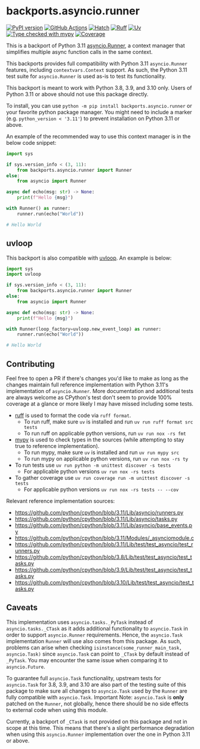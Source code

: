# backports.asyncio.runner

[![PyPI version][project-badge]](https://pypi.org/project/backports.asyncio.runner)
[![GitHub Actions][github-actions-badge]](https://github.com/samypr100/backports.asyncio.runner/actions/workflows/main.yml)
[![Hatch][hatch-badge]](https://github.com/pypa/hatch)
[![Ruff][ruff-badge]](https://github.com/astral-sh/ruff)
[![Uv][uv-badge]](https://github.com/astral-sh/uv)
[![Type checked with mypy][mypy-badge]](https://mypy-lang.org)
[![Coverage][coverage-badge]](https://coverage.readthedocs.io)

[project-badge]: https://badge.fury.io/py/backports.asyncio.runner.svg
[github-actions-badge]: https://github.com/samypr100/backports.asyncio.runner/actions/workflows/main.yml/badge.svg
[hatch-badge]: https://img.shields.io/badge/%F0%9F%A5%9A-Hatch-4051b5.svg
[ruff-badge]: https://img.shields.io/endpoint?url=https://raw.githubusercontent.com/astral-sh/ruff/main/assets/badge/v2.json
[uv-badge]: https://img.shields.io/endpoint?url=https://raw.githubusercontent.com/astral-sh/uv/main/assets/badge/v0.json
[mypy-badge]: https://www.mypy-lang.org/static/mypy_badge.svg
[coverage-badge]: https://gist.githubusercontent.com/samypr100/8682bd2df950670a45095c7c109a176e/raw/coverage.svg

This is a backport of Python 3.11 [asyncio.Runner](https://docs.python.org/3/library/asyncio-runner.html#asyncio.Runner), a context manager that simplifies multiple async
function calls in the same context.

This backports provides full compatibility with Python 3.11 `asyncio.Runner` features, including `contextvars.Context` support.
As such, the Python 3.11 test suite for `asyncio.Runner` is used as-is to test its functionality.

This backport is meant to work with Python 3.8, 3.9, and 3.10 only. Users of Python 3.11 or above should
not use this package directly.

To install, you can use `python -m pip install backports.asyncio.runner` or your favorite python package manager.
You might need to include a marker (e.g. `python_version < '3.11'`) to prevent installation on Python 3.11 or above.

An example of the recommended way to use this context manager is in the below code snippet:

```python
import sys

if sys.version_info < (3, 11):
    from backports.asyncio.runner import Runner
else:
    from asyncio import Runner

async def echo(msg: str) -> None:
    print(f"Hello {msg}")

with Runner() as runner:
    runner.run(echo("World"))

# Hello World
```

## uvloop

This backport is also compatible with [uvloop](https://github.com/MagicStack/uvloop). An example is below:

```python
import sys
import uvloop

if sys.version_info < (3, 11):
    from backports.asyncio.runner import Runner
else:
    from asyncio import Runner

async def echo(msg: str) -> None:
    print(f"Hello {msg}")

with Runner(loop_factory=uvloop.new_event_loop) as runner:
    runner.run(echo("World"))

# Hello World
```

## Contributing

Feel free to open a PR if there's changes you'd like to make as long as the changes maintain full reference implementation
with Python 3.11's implementation of `asyncio.Runner`. More documentation and additional tests are always welcome as CPython's
test don't seem to provide 100% coverage at a glance or more likely I may have missed including some tests.

* [ruff](https://github.com/astral-sh/ruff) is used to format the code via `ruff format`.
    * To run ruff, make sure `uv` is installed and run `uv run ruff format src tests`
    * To run ruff on applicable python versions, run `uv run nox -rs fmt`
* [mypy](https://github.com/python/mypy) is used to check types in the sources (while attempting to stay true to reference implementation).
    * To run mypy, make sure `uv` is installed and run `uv run mypy src`
    * To run mypy on applicable python versions, run `uv run nox -rs ty`
* To run tests use `uv run python -m unittest discover -s tests`
  * For applicable python versions `uv run nox -rs tests`
* To gather coverage use `uv run coverage run -m unittest discover -s tests`
  * For applicable python versions `uv run nox -rs tests -- --cov`

Relevant reference implementation sources:
* https://github.com/python/cpython/blob/3.11/Lib/asyncio/runners.py
* https://github.com/python/cpython/blob/3.11/Lib/asyncio/tasks.py
* https://github.com/python/cpython/blob/3.11/Lib/asyncio/base_events.py
* https://github.com/python/cpython/blob/3.11/Modules/_asynciomodule.c
* https://github.com/python/cpython/blob/3.11/Lib/test/test_asyncio/test_runners.py
* https://github.com/python/cpython/blob/3.8/Lib/test/test_asyncio/test_tasks.py
* https://github.com/python/cpython/blob/3.9/Lib/test/test_asyncio/test_tasks.py
* https://github.com/python/cpython/blob/3.10/Lib/test/test_asyncio/test_tasks.py

## Caveats

This implementation uses `asyncio.tasks._PyTask` instead of `asyncio.tasks._CTask` as it adds additional functionality to
`asyncio.Task` in order to support `asyncio.Runner` requirements. Hence, the `asyncio.Task` implementation `Runner` will
use also comes from this package. As such, problems can arise when checking `isinstance(some_runner_main_task, asyncio.Task)`
since `asyncio.Task` can point to `_CTask` by default instead of `_PyTask`. You may encounter the same issue when comparing
it to `asyncio.Future`.

To guarantee full `asyncio.Task` functionality, upstream tests for `asyncio.Task` for 3.8, 3.9, and 3.10 are also part of the
testing suite of this package to make sure all changes to `asyncio.Task` used by the `Runner` are fully compatible with
`asyncio.Task`. Important Note: `asyncio.Task` is **only** patched on the `Runner`, not globally, hence there should be
no side effects to external code when using this module.

Currently, a backport of `_CTask` is not provided on this package and not in scope at this time. This means that there's a slight
performance degradation when using this `asyncio.Runner` implementation over the one in Python 3.11 or above.
